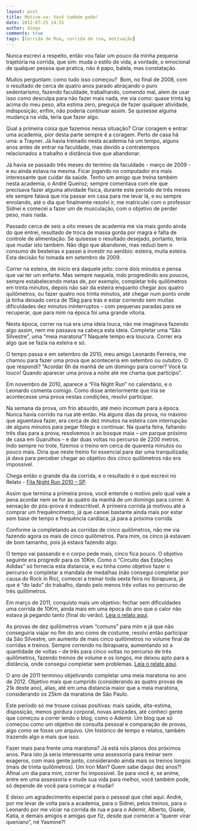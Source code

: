```yaml
---
layout: post
title: Motive-se: Você também pode!
date: 2012-07-25 14:55
author: diego
comments: true
tags: [Corrida de Rua, corrida de rua, motivação]
---
```

Nunca escrevi a respeito, então vou falar um pouco da minha pequena trajetória na corrida, que sim: muda o estilo de vida, a vontade, o emocional de qualquer pessoa que pratica, não é papo, balela, mas constatação.

Muitos perguntam: como tudo isso começou?  Bom, no final de 2008, com o resultado de cerca de quatro anos parado abraçando o puro sedentarismo, fazendo faculdade, trabalhando, comendo mal, alem de usar isso como desculpa para não fazer mais nada, me via como: quase trinta kg acima do meu peso, alta estima zero, preguiça de fazer qualquer atividade, indisposição, enfim, não poderia continuar assim. Se quisesse alguma mudança na vida, teria que fazer algo.

Qual a primeira coisa que fazemos nessa situação? Criar coragem e entrar uma academia, pior desta parte sempre é a coragem. Perto de casa há uma: a Trayner. Já havia treinado nesta academia há um tempo, alguns anos antes de entrar na faculdade, mas devido a contratempos relacionados a trabalho e distância tive que abandonar.

Já havia se passado três meses do termino da faculdade - março de 2009 - e eu ainda estava na mesma. Ficar jogando no computador era mais interessante que cuidar da saúde. Tenho um amigo que treina também nesta academia, o André Queiroz; sempre comentava com ele que precisava fazer alguma atividade física, durante este período de três meses ele sempre falava que iria passar em casa para me levar lá, e eu sempre enrolando, até o dia que finalmente resolvi ir, me matriculei com o professor Sidnei e comecei a fazer um de musculação, com o objetivo de perder peso, mais nada.

Passado cerca de seis a oito meses de academia me via mais gordo ainda do que entrei, resultado de troca de massa gorda por magra e falta de controle de alimentação. Se quisesse o resultado desejado, portanto, teria que mudar isto também. Não digo que abandonei, mas reduzi bem o consumo de besteiras e passei a investir no aeróbio: esteira, muita esteira. Esta decisão foi tomada em setembro de 2009.

Correr na esteira, de inicio era daquele jeito: corre dois minutos e pensa que vai ter um enfarte. Mas sempre naquela, indo progredindo aos poucos, sempre estabelecendo metas de, por exemplo, completar três quilômetros em trinta minutos, depois não sair da esteira enquanto chegar aos quatro quilômetros, ou fazer quatro nos trinta minutos, até chegar num ponto onde já tinha deixado cerca de 15kg para trás e estar correndo sem muitas dificuldades dez minutos ininterruptos – com pequenas paradas para se recuperar, que para mim na época foi uma grande vitoria.

Nesta época, correr na rua era uma ideia louca, não me imaginava fazendo algo assim, nem me passava na cabeça esta ideia. Completar uma “São Silvestre”, uma “meia maratona”? Naquele tempo era loucura. Correr era algo que se fazia na esteira e só.

O tempo passa e em setembro de 2010, meu amigo Leonardo Ferreira, me chamou para fazer uma prova que aconteceria em setembro ou outubro. O que respondi? “Acordar 6h da manhã de um domingo para correr? Você ta louco! Quando aparecer uma prova a noite até me chama que participo”.

Em novembro de 2010, aparece a “Fila Night Run” no calendário, e o Leonardo comenta comigo. Como disse anteriormente que iria se acontecesse uma prova nestas condições, resolvi participar.

Na semana da prova, um frio absurdo, até meio incomum para a época. Nunca havia corrido na rua até então. Ha alguns dias da prova, no máximo que aguentava fazer, era cerca de dez minutos na esteira com interrupção de alguns minutos para pegar fôlego e continuar. Na quarta feira, faltando três dias para a prova, resolvemos ir ao bosque maia – um parque próximo de casa em Guarulhos – e dar duas voltas no percurso de 2200 metros. Indo sempre no trote, fizemos o treino em cerca de quarenta minutos ou pouco mais. Diria que neste treino foi essencial para dar uma tranquilizada; já dava para perceber chegar ao objetivo dos cinco quilômetros não era impossível.

Chega então o grande dia da corrida, e o resultado é o que escrevi no Relato - <a href="http://www.diegoronan.com.br/diegoronan/index.php/2010/11/13/fila-night-run-2010-sp/" target="_blank">Fila Night Run 2010 – SP</a>.

Assim que termina a primeira prova, você entende o motivo pelo qual vale a pena acordar nem se for às quatro da manhã de um domingo para correr. A sensação do pós-prova é indescritível. A primeira corrida já motivou até a comprar um frequêncímetro, já que cansei bastante ainda mais por estar sem base de tempo e frequência cardíaca, já para a próxima corrida.

Conforme ia completando as corridas de cinco quilômetros, não me via fazendo agora os mais de cinco quilômetros. Para mim, os cinco já estavam de bom tamanho, pois já estava fazendo algo.

O tempo vai passando e o corpo pede mais, cinco fica pouco. O objetivo seguinte era progredir para os 10Km. Como o “Circuito das Estações Adidas” só fornecia esta distancia, e eu tinha como objetivo fazer o percurso e completar a mandala de medalhas (não consegui completar por causa do Rock in Rio), comecei a treinar toda sexta feira no Ibirapuera, já que é “do lado” do trabalho, dando pelo menos três voltas no percurso de três quilômetros.

Em março de 2011, conquisto mais um objetivo: fechar sem dificuldades uma corrida de 10Km, ainda mais em uma época do ano que o calor não estava já pegando tanto (final do verão). <a href="http://www.diegoronan.com.br/diegoronan/index.php/2011/03/20/circuito-das-estacoes-adidas-outono-2011/" target="_blank">Leia o relato aqui</a>.

As provas de dez quilômetros viram “comuns” para mim e já que não conseguiria viajar no fim do ano como de costume, resolvi então participar da São Silvestre, um aumento de mais cinco quilômetros no volume final de corridas e treinos. Sempre correndo no Ibirapuera, aumentando só a quantidade de voltas – de três para cinco voltas no percurso de três quilômetros, fazendo treinos de volume e os longos, me deixou apto para a distância, onde consegui completar sem problemas. <a href="http://www.diegoronan.com.br/diegoronan/index.php/2012/01/01/relato-corrida-de-sao-silvestre-2011/" target="_blank">Leia o relato aqui</a>.

O ano de 2011 terminou objetivando completar uma meia maratona no ano de 2012. Objetivo mais que cumprido (considerando as quatro provas de 21k deste ano), alias, até em uma distancia maior que a meia maratona, considerando os 25km da maratona de São Paulo.

Este período só me trouxe coisas positivas: mais saúde, alta-estima, disposição, menos gordura corporal, novas amizades, até conheci gente que começou a correr lendo o blog, como o Ademir. Um blog que só começou como um objetivo de consulta pessoal e comparação de provas, algo como se fosse um arquivo. Um histórico de tempo e relatos, também trazendo algo a mais que isso.

Fazer mais para frente uma maratona? Já está nós planos dos próximos anos. Para isto já seria interessante uma assessoria para treinar sem exageros, com mais gente junto, considerando ainda mais os treinos longos (mais de trinta quilômetros). Um Iron Man? Quem sabe daqui dez anos?! Afinal um dia para mim, correr foi impossível. Se para você é, se anime, entre em uma assessoria e mude sua vida para melhor, você também pode, só depende de você para começar a mudar!

E deixo um agradecimento especial para o pessoal que citei aqui: André, por me levar de volta para a academia, para o Sidnei, pelos treinos, para o Leonardo por me viciar na corrida de rua e para o Ademir, Alberto, Gisele, Katia, e demais amigos e amigas que fiz, desde que comecei a “querer virar queniano”, né Yasmine?!
